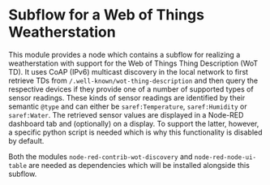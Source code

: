 # Subflow for a Web of Things Weatherstation

This module provides a node which contains a subflow for realizing a weatherstation with support for the Web of Things Thing Description (WoT TD).
It uses CoAP (IPv6) multicast discovery in the local network to first retrieve TDs from `/.well-known/wot-thing-description` and then query the respective devices if they provide one of a number of supported types of sensor readings.
These kinds of sensor readings are identified by their semantic `@type` and can either be `saref:Temperature`,  `saref:Humidity` or `saref:Water`.
The retrieved sensor values are displayed in a Node-RED dashboard tab and (optionally) on a display.
To support the latter, however, a specific python script is needed which is why this functionality is disabled by default.

Both the modules `node-red-contrib-wot-discovery` and `node-red-node-ui-table` are needed as dependencies which will be installed alongside this subflow.
